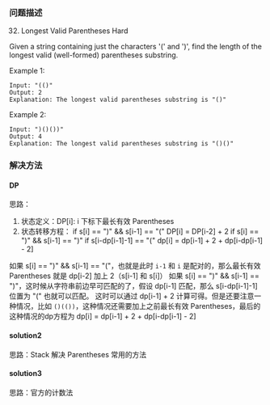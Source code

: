 
### 问题描述
32. Longest Valid Parentheses
Hard

Given a string containing just the characters '(' and ')', 
find the length of the longest valid (well-formed) parentheses substring.

Example 1:
``` 
Input: "(()"
Output: 2
Explanation: The longest valid parentheses substring is "()"
``` 

Example 2:
``` 
Input: ")()())"
Output: 4
Explanation: The longest valid parentheses substring is "()()"
``` 

### 解决方法
#### DP
思路：
1. 状态定义：DP[i]: i 下标下最长有效 Parentheses
2. 状态转移方程：
    if s[i] == ")" && s[i-1] == "(" 
        DP[i] = DP[i-2] + 2
    if s[i] == ")" && s[i-1] == ")"
        if s[i-dp[i-1]-1] == "(" 
            dp[i] = dp[i-1] + 2 + dp[i-dp[i-1] - 2] 

如果 s[i] == ")" && s[i-1] == "("，也就是此时 `i-1` 和 `i` 是配对的，那么最长有效 Parentheses 就是 dp[i-2] 加上 2（s[i-1] 和 s[i]）
如果 s[i] == ")" && s[i-1] == ")"，这时候从字符串前边早可匹配的了，假设 dp[i-1] 匹配，那么 s[i-dp[i-1]-1] 位置为 "(" 也就可以匹配。
    这时可以通过 dp[i-1] + 2 计算可得。但是还要注意一种情况，比如 `()(())`，这种情况还需要加上之前最长有效 Parentheses，最后的这种情况的dp方程为
    dp[i] = dp[i-1] + 2 + dp[i-dp[i-1] - 2]
    
#### solution2
思路：Stack
解决 Parentheses 常用的方法

#### solution3
思路：官方的计数法
